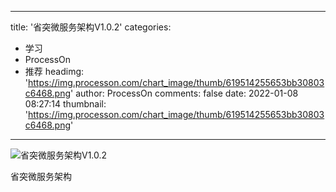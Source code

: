 
---
title: '省突微服务架构V1.0.2'
categories: 
 - 学习
 - ProcessOn
 - 推荐
headimg: 'https://img.processon.com/chart_image/thumb/619514255653bb30803c6468.png'
author: ProcessOn
comments: false
date: 2022-01-08 08:27:14
thumbnail: 'https://img.processon.com/chart_image/thumb/619514255653bb30803c6468.png'
---

<div>   
<img class="thumb" alt="省突微服务架构V1.0.2" src="https://img.processon.com/chart_image/thumb/619514255653bb30803c6468.png" referrerpolicy="no-referrer">
<p>省突微服务架构</p>  
</div>
            